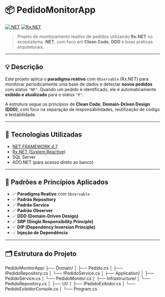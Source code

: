 # 📦 PedidoMonitorApp

[![.NET](https://img.shields.io/badge/.NET-8.0-blue?logo=dotnet)](https://dotnet.microsoft.com/)
[![Rx.NET](https://img.shields.io/badge/Rx.NET-Reactive-blueviolet?logo=reactivex)](https://github.com/dotnet/reactive)

> Projeto de monitoramento reativo de pedidos utilizando **Rx.NET** no ecossistema **.NET**, com foco em **Clean Code**, **DDD** e boas práticas arquiteturais.

---

## 💡 Descrição

Este projeto aplica o **paradigma reativo** com `Observable` (Rx.NET) para monitorar periodicamente uma base de dados e detectar **novos pedidos** com status `"NP"`. Quando um pedido é identificado, ele é automaticamente **exibido e atualizado** para o status `"P"`.

A estrutura segue os princípios de **Clean Code**, **Domain-Driven Design (DDD)**, com foco na separação de responsabilidades, reutilização de código e testabilidade.

---

## 🚀 Tecnologias Utilizadas

- [NET FRAMEWORK 4.7](https://dotnet.microsoft.com/)
- [Rx.NET (System.Reactive)](https://github.com/dotnet/reactive)
- SQL Server
- ADO.NET (para acesso direto ao banco)

---

## 📐 Padrões e Princípios Aplicados

- ✅ **Paradigma Reativo** com `Observable`
- ✅ **Padrão Repository**
- ✅ **Padrão Service**
- ✅ **Padrão Observer**
- ✅ **DDD (Domain-Driven Design)**
- ✅ **SRP (Single Responsibility Principle)**
- ✅ **DIP (Dependency Inversion Principle)**
- ✅ **Injeção de Dependência**

---

## 🗂️ Estrutura do Projeto

PedidoMonitorApp/
├── Domain/
│   ├── Pedido.cs
│   ├── IPedidoRepository.cs
│   └── IPedidoService.cs
│
├── Application/
│   ├── PedidoService.cs
│   └── PedidoMonitor.cs
│
├── Infrastructure/
│   └── PedidoRepository.cs
│
├── UI/
│   ├── IPedidoExibidor.cs
│   └── PedidoExibidorConsole.cs
│
└── Program.cs


